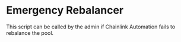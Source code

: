 # Emergency Rebalancer

This script can be called by the admin if Chainlink Automation fails to rebalance the pool.